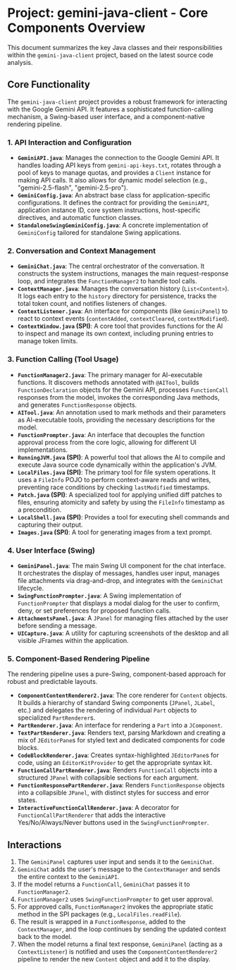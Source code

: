 # Project: gemini-java-client - Core Components Overview

This document summarizes the key Java classes and their responsibilities within the `gemini-java-client` project, based on the latest source code analysis.

## Core Functionality

The `gemini-java-client` project provides a robust framework for interacting with the Google Gemini API. It features a sophisticated function-calling mechanism, a Swing-based user interface, and a component-native rendering pipeline.

### 1. API Interaction and Configuration

*   **`GeminiAPI.java`**: Manages the connection to the Google Gemini API. It handles loading API keys from `gemini-api-keys.txt`, rotates through a pool of keys to manage quotas, and provides a `Client` instance for making API calls. It also allows for dynamic model selection (e.g., "gemini-2.5-flash", "gemini-2.5-pro").
*   **`GeminiConfig.java`**: An abstract base class for application-specific configurations. It defines the contract for providing the `GeminiAPI`, application instance ID, core system instructions, host-specific directives, and automatic function classes.
*   **`StandaloneSwingGeminiConfig.java`**: A concrete implementation of `GeminiConfig` tailored for standalone Swing applications.

### 2. Conversation and Context Management

*   **`GeminiChat.java`**: The central orchestrator of the conversation. It constructs the system instructions, manages the main request-response loop, and integrates the `FunctionManager2` to handle tool calls.
*   **`ContextManager.java`**: Manages the conversation history (`List<Content>`). It logs each entry to the `history` directory for persistence, tracks the total token count, and notifies listeners of changes.
*   **`ContextListener.java`**: An interface for components (like `GeminiPanel`) to react to context events (`contentAdded`, `contextCleared`, `contextModified`).
*   **`ContextWindow.java` (SPI)**: A core tool that provides functions for the AI to inspect and manage its own context, including pruning entries to manage token limits.

### 3. Function Calling (Tool Usage)

*   **`FunctionManager2.java`**: The primary manager for AI-executable functions. It discovers methods annotated with `@AITool`, builds `FunctionDeclaration` objects for the Gemini API, processes `FunctionCall` responses from the model, invokes the corresponding Java methods, and generates `FunctionResponse` objects.
*   **`AITool.java`**: An annotation used to mark methods and their parameters as AI-executable tools, providing the necessary descriptions for the model.
*   **`FunctionPrompter.java`**: An interface that decouples the function approval process from the core logic, allowing for different UI implementations.
*   **`RunningJVM.java` (SPI)**: A powerful tool that allows the AI to compile and execute Java source code dynamically within the application's JVM.
*   **`LocalFiles.java` (SPI)**: The primary tool for file system operations. It uses a `FileInfo` POJO to perform context-aware reads and writes, preventing race conditions by checking `lastModified` timestamps.
*   **`Patch.java` (SPI)**: A specialized tool for applying unified diff patches to files, ensuring atomicity and safety by using the `FileInfo` timestamp as a precondition.
*   **`LocalShell.java` (SPI)**: Provides a tool for executing shell commands and capturing their output.
*   **`Images.java` (SPI)**: A tool for generating images from a text prompt.

### 4. User Interface (Swing)

*   **`GeminiPanel.java`**: The main Swing UI component for the chat interface. It orchestrates the display of messages, handles user input, manages file attachments via drag-and-drop, and integrates with the `GeminiChat` lifecycle.
*   **`SwingFunctionPrompter.java`**: A Swing implementation of `FunctionPrompter` that displays a modal dialog for the user to confirm, deny, or set preferences for proposed function calls.
*   **`AttachmentsPanel.java`**: A `JPanel` for managing files attached by the user before sending a message.
*   **`UICapture.java`**: A utility for capturing screenshots of the desktop and all visible JFrames within the application.

### 5. Component-Based Rendering Pipeline

The rendering pipeline uses a pure-Swing, component-based approach for robust and predictable layouts.

*   **`ComponentContentRenderer2.java`**: The core renderer for `Content` objects. It builds a hierarchy of standard Swing components (`JPanel`, `JLabel`, etc.) and delegates the rendering of individual `Part` objects to specialized `PartRenderer`s.
*   **`PartRenderer.java`**: An interface for rendering a `Part` into a `JComponent`.
*   **`TextPartRenderer.java`**: Renders text, parsing Markdown and creating a mix of `JEditorPane`s for styled text and dedicated components for code blocks.
*   **`CodeBlockRenderer.java`**: Creates syntax-highlighted `JEditorPane`s for code, using an `EditorKitProvider` to get the appropriate syntax kit.
*   **`FunctionCallPartRenderer.java`**: Renders `FunctionCall` objects into a structured `JPanel` with collapsible sections for each argument.
*   **`FunctionResponsePartRenderer.java`**: Renders `FunctionResponse` objects into a collapsible `JPanel`, with distinct styles for success and error states.
*   **`InteractiveFunctionCallRenderer.java`**: A decorator for `FunctionCallPartRenderer` that adds the interactive Yes/No/Always/Never buttons used in the `SwingFunctionPrompter`.

## Interactions

1.  The `GeminiPanel` captures user input and sends it to the `GeminiChat`.
2.  `GeminiChat` adds the user's message to the `ContextManager` and sends the entire context to the `GeminiAPI`.
3.  If the model returns a `FunctionCall`, `GeminiChat` passes it to `FunctionManager2`.
4.  `FunctionManager2` uses `SwingFunctionPrompter` to get user approval.
5.  For approved calls, `FunctionManager2` invokes the appropriate static method in the SPI packages (e.g., `LocalFiles.readFile`).
6.  The result is wrapped in a `FunctionResponse`, added to the `ContextManager`, and the loop continues by sending the updated context back to the model.
7.  When the model returns a final text response, `GeminiPanel` (acting as a `ContextListener`) is notified and uses the `ComponentContentRenderer2` pipeline to render the new `Content` object and add it to the display.
